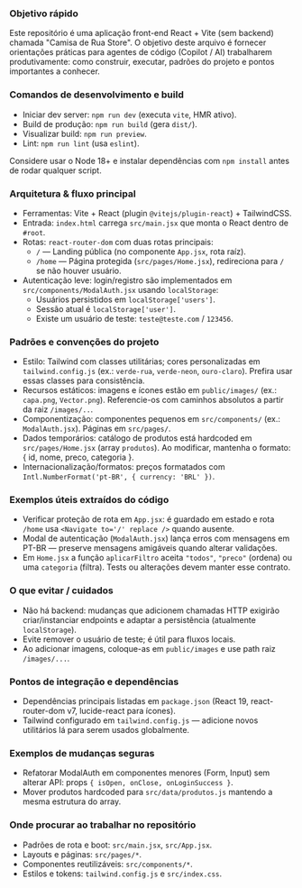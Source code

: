 ### Objetivo rápido
Este repositório é uma aplicação front-end React + Vite (sem backend) chamada "Camisa de Rua Store". O objetivo deste arquivo é fornecer orientações práticas para agentes de código (Copilot / AI) trabalharem produtivamente: como construir, executar, padrões do projeto e pontos importantes a conhecer.

### Comandos de desenvolvimento e build
- Iniciar dev server: `npm run dev` (executa `vite`, HMR ativo).
- Build de produção: `npm run build` (gera `dist/`).
- Visualizar build: `npm run preview`.
- Lint: `npm run lint` (usa `eslint`).

Considere usar o Node 18+ e instalar dependências com `npm install` antes de rodar qualquer script.

### Arquitetura & fluxo principal
- Ferramentas: Vite + React (plugin `@vitejs/plugin-react`) + TailwindCSS.
- Entrada: `index.html` carrega `src/main.jsx` que monta o React dentro de `#root`.
- Rotas: `react-router-dom` com duas rotas principais:
  - `/` — Landing pública (no componente `App.jsx`, rota raíz).
  - `/home` — Página protegida (`src/pages/Home.jsx`), redireciona para `/` se não houver usuário.
- Autenticação leve: login/registro são implementados em `src/components/ModalAuth.jsx` usando `localStorage`:
  - Usuários persistidos em `localStorage['users']`.
  - Sessão atual é `localStorage['user']`.
  - Existe um usuário de teste: `teste@teste.com` / `123456`.

### Padrões e convenções do projeto
- Estilo: Tailwind com classes utilitárias; cores personalizadas em `tailwind.config.js` (ex.: `verde-rua`, `verde-neon`, `ouro-claro`). Prefira usar essas classes para consistência.
- Recursos estáticos: imagens e ícones estão em `public/images/` (ex.: `capa.png`, `Vector.png`). Referencie-os com caminhos absolutos a partir da raiz `/images/..`.
- Componentização: componentes pequenos em `src/components/` (ex.: `ModalAuth.jsx`). Páginas em `src/pages/`.
- Dados temporários: catálogo de produtos está hardcoded em `src/pages/Home.jsx` (array `produtos`). Ao modificar, mantenha o formato: { id, nome, preco, categoria }.
- Internacionalização/formatos: preços formatados com `Intl.NumberFormat('pt-BR', { currency: 'BRL' })`.

### Exemplos úteis extraídos do código
- Verificar proteção de rota em `App.jsx`: <user> é guardado em estado e rota `/home` usa `<Navigate to='/' replace />` quando ausente.
- Modal de autenticação (`ModalAuth.jsx`) lança erros com mensagens em PT-BR — preserve mensagens amigáveis quando alterar validações.
- Em `Home.jsx` a função `aplicarFiltro` aceita `"todos"`, `"preco"` (ordena) ou uma `categoria` (filtra). Tests ou alterações devem manter esse contrato.

### O que evitar / cuidados
- Não há backend: mudanças que adicionem chamadas HTTP exigirão criar/instanciar endpoints e adaptar a persistência (atualmente `localStorage`).
- Evite remover o usuário de teste; é útil para fluxos locais.
- Ao adicionar imagens, coloque-as em `public/images` e use path raiz `/images/...`.

### Pontos de integração e dependências
- Dependências principais listadas em `package.json` (React 19, react-router-dom v7, lucide-react para ícones).
- Tailwind configurado em `tailwind.config.js` — adicione novos utilitários lá para serem usados globalmente.

### Exemplos de mudanças seguras
- Refatorar ModalAuth em componentes menores (Form, Input) sem alterar API: props `{ isOpen, onClose, onLoginSuccess }`.
- Mover produtos hardcoded para `src/data/produtos.js` mantendo a mesma estrutura do array.

### Onde procurar ao trabalhar no repositório
- Padrões de rota e boot: `src/main.jsx`, `src/App.jsx`.
- Layouts e páginas: `src/pages/*`.
- Componentes reutilizáveis: `src/components/*`.
- Estilos e tokens: `tailwind.config.js` e `src/index.css`.
